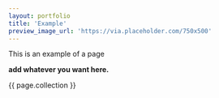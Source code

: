 ```yaml
---
layout: portfolio
title: 'Example'
preview_image_url: 'https://via.placeholder.com/750x500'
---
```


This is an example of a page

**add whatever you want here.**

{{ page.collection }}
